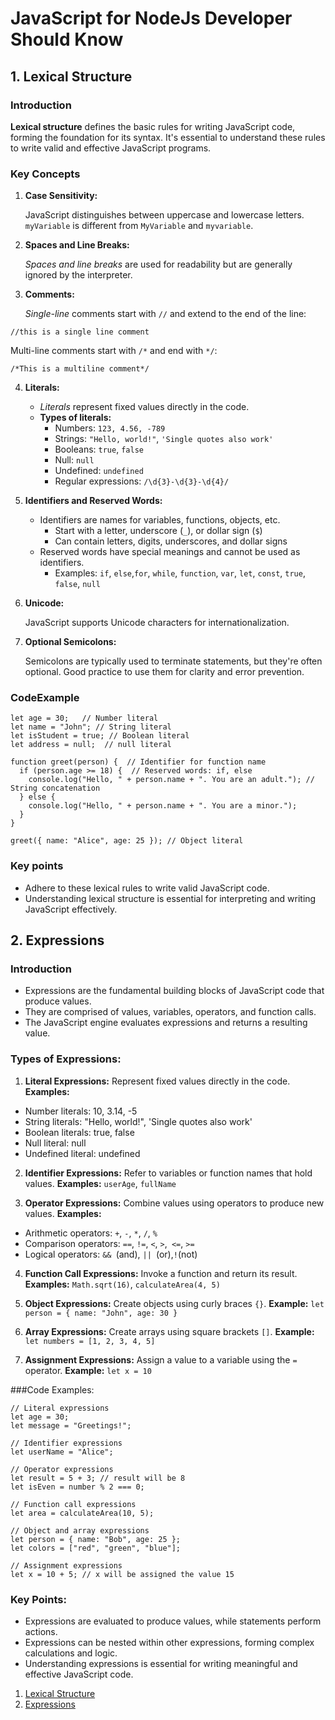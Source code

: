# JavaScript for NodeJs Developer Should Know
## 1. Lexical Structure
### Introduction

**Lexical structure** defines the basic rules for writing JavaScript code, forming the foundation for its syntax. It's essential to understand these rules to write valid and effective JavaScript programs.

### Key Concepts

1. **Case Sensitivity:**

    JavaScript distinguishes between uppercase and lowercase letters.
    `myVariable` is different from `MyVariable` and `myvariable`.

2. **Spaces and Line Breaks:**

    *Spaces and line breaks* are used for readability but are generally ignored by the interpreter.

3. **Comments:**

    *Single-line* comments start with `//` and extend to the end of the line:
```
//this is a single line comment
```
Multi-line comments start with `/*` and end with `*/`:
```
/*This is a multiline comment*/
```
4. **Literals:**

    - *Literals* represent fixed values directly in the code.
    - **Types of literals:**
        - Numbers: `123, 4.56, -789`
        - Strings: `"Hello, world!"`, `'Single quotes also work'`
        - Booleans: `true`, `false`
        - Null: `null`
        - Undefined: `undefined`
        - Regular expressions: `/\d{3}-\d{3}-\d{4}/`

5. **Identifiers and Reserved Words:**

    - Identifiers are names for variables, functions, objects, etc.
        - Start with a letter, underscore (`_`), or dollar sign (`$`)
        - Can contain letters, digits, underscores, and dollar signs
    - Reserved words have special meanings and cannot be used as identifiers.
        - Examples: `if`, `else`,`for`, `while`, `function`, `var`, `let`, `const`, `true`, `false`, `null`

6. **Unicode:**

    JavaScript supports Unicode characters for internationalization.

7. **Optional Semicolons:**

    Semicolons are typically used to terminate statements, but they're often optional.
    Good practice to use them for clarity and error prevention.

### CodeExample

```
let age = 30;   // Number literal
let name = "John"; // String literal
let isStudent = true; // Boolean literal
let address = null;  // null literal

function greet(person) {  // Identifier for function name
  if (person.age >= 18) {  // Reserved words: if, else
    console.log("Hello, " + person.name + ". You are an adult."); // String concatenation
  } else {
    console.log("Hello, " + person.name + ". You are a minor.");
  }
}

greet({ name: "Alice", age: 25 }); // Object literal

```
### Key points
- Adhere to these lexical rules to write valid JavaScript code.
- Understanding lexical structure is essential for interpreting and writing JavaScript effectively.

## 2. Expressions
### Introduction
- Expressions are the fundamental building blocks of JavaScript code that produce values.
- They are comprised of values, variables, operators, and function calls.
- The JavaScript engine evaluates expressions and returns a resulting value.

### Types of Expressions:

1. **Literal Expressions:**
    Represent fixed values directly in the code.
**Examples:**
- Number literals: 10, 3.14, -5
- String literals: "Hello, world!", 'Single quotes also work'
- Boolean literals: true, false
- Null literal: null
- Undefined literal: undefined

2. **Identifier Expressions:**
    Refer to variables or function names that hold values.
**Examples:** `userAge`, `fullName`

3. **Operator Expressions:**
    Combine values using operators to produce new values.
**Examples:**
- Arithmetic operators: `+`, `-`, `*`, `/`, `%`
- Comparison operators: `==`, `!=`, `<`, `>`,` <=`, `>=`
- Logical operators: `&& `(and), `|| `(or),` ! `(not)

4. **Function Call Expressions:**
    Invoke a function and return its result.
**Examples:** `Math.sqrt(16)`, `calculateArea(4, 5)`

5. **Object Expressions:**
    Create objects using curly braces `{}`.
**Example:** `let person = { name: "John", age: 30 }`

6. **Array Expressions:**
    Create arrays using square brackets `[]`.
**Example:** `let numbers = [1, 2, 3, 4, 5]`

7. **Assignment Expressions:**
    Assign a value to a variable using the `=` operator.
**Example:** `let x = 10`

###Code Examples:
```
// Literal expressions
let age = 30;
let message = "Greetings!";

// Identifier expressions
let userName = "Alice";

// Operator expressions
let result = 5 + 3; // result will be 8
let isEven = number % 2 === 0;

// Function call expressions
let area = calculateArea(10, 5);

// Object and array expressions
let person = { name: "Bob", age: 25 };
let colors = ["red", "green", "blue"];

// Assignment expressions
let x = 10 + 5; // x will be assigned the value 15
```

### Key Points:

- Expressions are evaluated to produce values, while statements perform actions.
- Expressions can be nested within other expressions, forming complex calculations and logic.
- Understanding expressions is essential for writing meaningful and effective JavaScript code.

1. [Lexical Structure](Lexicalstructure.md)
2. [Expressions](Expressions.md)
